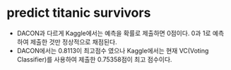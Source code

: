  # predict titanic survivors

- DACON과 다르게 Kaggle에서는 예측을 확률로 제출하면 0점이다. 0과 1로 예측하여 제출한 것만 정상적으로 채점된다. 
- DACON에서는 0.8113이 최고점수 였으나 Kaggle에서는 현재 VC(Voting Classifier)를 사용하여 제출한 0.75358점이 최고 점수이다.

